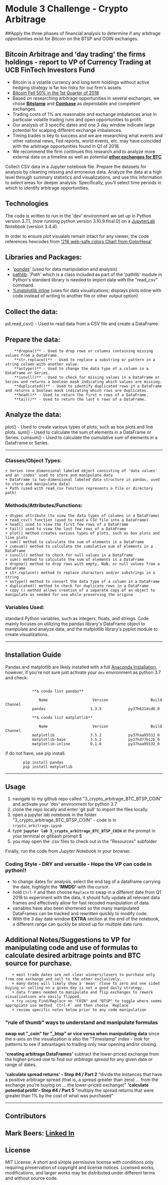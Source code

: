 # Module 3 Challenge - Crypto Arbitrage

##Apply the three phases of financial analysis to determine if any arbitrage opportunities exist for Bitcoin on the BTSP and COIN exchanges.

## Bitcoin Arbitrage and 'day trading' the firms holdings - **report to VP of Currency Trading at UCB FinTech Investors Fund**

+ Bitcoin is a volatile currency and long term holdings without active hedging strategy is far too risky for our firm's assets.
+ [Bitcoin Fell 50% in the 1st Quarter of 2018](https://totalbitcoin.org/q1-2018-btc-fell-50-percent/)
+ Based on researching arbitrage opportunities in several exchanges, we chose [**Bitstamp**](https://www.bitstamp.net/) and [**Coinbase**](https://www.coinbase.com/) as dependable and competent exchanges.
+ Trading costs of 1% are reasonable and exchange imbalances arise in particular volatile trading runs and open opportunities to profit.
+ Our analysis of 3 specific dates and one 3 day window indicate large potential for scalping different exchange imbalances.
+ Timing trades is key to success and we are researching what events and other national news, Fed reports, world events, etc. may have coincided with the arbitrage opportunities found in Q1 of 2018.  
+ We recommend the firm continues this research and to analyze more external data on a timeline as well as potential [**other exchanges for BTC**](https://bitcoin.org/en/exchanges)

Collect CSV data in a Jupyter notebook file.
Prepare the datasets for analysis by cleaning missing and erroneous data.
Analyze the data at a high level through summary statistics and visualizations, and use this information to select areas for deeper analysis. Specifically, you’ll select time periods in which to identify arbitrage opportunities.

## Technologies

The code is written to run in the 'dev' environment we set up in Python version 3.7.1, (now running python version 3.10.9.final.0) on a [JupyterLab](https://jupyter.org) Notebook (version 3.4.4).

In order to ensure plot visualals remain intact for any viewer, the code references hexcodes from ['216 web-safe colors Chart from ColorHexa'](https://www.colorhexa.com/web-safe-colors)

## Libraries and Packages:

+ *'[pandas](https://pandas.pydata.org/)'* (used for data manipulation and analysis)
+ [pathlib](https://docs.python.org/3/library/pathlib.html): *'Path'* which is a class included as part of the 'pathlib' module in Python's standard library is needed to import data with the "read_csv" command.
+ [%matplotlib inline](https://pypi.org/project/matplotlib-inline/) (uses for data visualizations; displays plots inline with code instead of writing to another file or other output option)

## Collect the data:

pd.read_csv() - Used to read data from a CSV file and create a DataFrame.

## Prepare the data:

        **dropna()** - Used to drop rows or columns containing missing values from a DataFrame.
        **str.replace()** - Used to replace a substring or pattern in a string column with another value.
        **astype()** - Used to change the data type of a column in a DataFrame or Series.
        **isnull()** - Used to check for missing values in a DataFrame or Series and returns a boolean mask indicating which values are missing.
        **duplicated()** - Used to identify duplicated rows in a DataFrame and returns a boolean mask indicating which rows are duplicates.
        **head()** - Used to return the first n rows of a DataFrame.
        **tail()** - Used to return the last n rows of a DataFrame.

## Analyze the data:

plot() - Used to create various types of plots, such as box plots and line plots.
sum() - Used to calculate the sum of elements in a DataFrame or Series.
cumsum() - Used to calculate the cumulative sum of elements in a DataFrame or Series.

---

### Classes/Object Types:

    + Series (one dimensional labeled object consisting of 'data values' and an 'index' used to store and manipulate data
    + DataFrame (a two-dimensional labeled data structure in pandas, used to store and manipulate data)
    + Path (used with read_csv function represents a file or directory path)

### Methods/Attributes/Functions:

    + dtypes attribute (to view the data types of columns in a DataFrame)
    + read_csv() function (used to read a CSV file into a DataFrame)
    + head() used to view the first few rows of a DataFrame
    + tail() used to view the last few rows of a DataFrame
    + plot() method creates various types of plots, such as box plots and line plots
    + sum() method to calculate the sum of elements in a DataFrame
    + cumsum() method to calculate the cumulative sum of elements in a DataFrame
    + isnull() method to check for null values in a DataFrame
    + sum() method to calculate the sum of elements in a DataFrame
    + dropna() method to drop rows with empty, NaN, or null values from a DataFrame
    + str.replace() method to replace characters and/or substrings in a string
    + astype() method to convert the data type of a column in a DataFrame
    + duplicated() method to check for duplicate rows in a DataFrame
    + copy () method allows creation of a separate copy of an object to manipulate as needed for use while preserving the origina
    
### Variables Used:

standard Python variables, such as integers, floats, and strings. Code mainly focuses on utilizing the pandas library's DataFrame object to manipulate and analyze data, and the matplotlib library's pyplot module to create visualizations.

---

## Installation Guide

Pandas and matplotlib are likely installed with a full [Anaconda Installation](https://docs.anaconda.com/free/anaconda/install/windows/), however, if you're not sure just activate your `dev` environment as python 3.7 and check:

```
            
            **$ conda list pandas**

               Name                    Version                   Build  Channel
            pandas                    1.3.5            py37h6214cd6_0

            **$ conda list matplotlib**

               Name                    Version                   Build  Channel
            matplotlib                3.5.2            py37haa95532_0
            matplotlib-base           3.5.2            py37hd77b12b_0
            matplotlib-inline         0.1.6            py37haa95532_0

```
if do not have, use pip install.

            pip install pandas
            pip install matplotlib

---
## Usage

1) navigate to my github repo called "3_crypto_arbitrage_BTC_BTSP_COIN" and activate your 'dev' environment for python 3.7
2) clone the repo locally and enter 'git pull' to import the files locally.
3) open a jupyter lab notebook in the folder "3_crypto_arbitrage_BTC_BTSP_COIN" - code is in `crypto_arbitrage.ipynb` 
4) type **`jupyter lab 3_crypto_arbitrage_BTC_BTSP_COIN`** at the prompt in your terminal or gitbash prompt $ 
5) you may open the .csv files to check out in the "Resources" subfolder

Finally, run the code from *Jupyter Notebook* in your browser.

### Coding Style - DRY and versatile - Hope the VP can code in python!! 

+ to change dates for analysis, select the end tag of a dataframe carrying the date, highlight the **'MMDD'** with the cursor.
+ hold `Ctrl-F` and then choose `Replace` to swap in a different date from Q1 2018 to experiment with the data, it should fully update all relevant data frames and effectively allow for fast recoded manipulation of data.
+ variables have also been shortened so the many manipulated DataFrames can be tracked and rewritten quickly to modify code.
+ With the 3 day date window **EXTRA** section at the end of the notebook, a different range can quckly be sliced up for multiple date runs.
    
## Additional Notes/Suggestions to VP for manipulating code and use of formulas to calculate desired arbitrage points and BTC source for purchase.
       + most trade dates are not clear winners/losers to purchase only from one exchange and sell to the other exclusively.  
       + many dates will likely show a 'mean' close to zero and one sided buying or selling on a given day is not a good daily strategy.
       + data frames needed to manipulate and flip exchanges to rework visualizations are easily flipped.
       + try using Find/Replace on "COIN" and "BTSP" to toggle where seems appropiate use method `Ctrl-F` and then choose `Replace`
       + review specific notes below prior to any code manipulation
       
### "rule of thumb" ways to understand and manipulate formulas

**swap out "_coin" for "_btsp" or vice versa when manipulating data** 
since the x-axis on the visualization is also the "Timestamp" index - look for patterns to see if advantages to trading only near opening and/or closing.

**'creating arbitrage DataFrames'**
subtract the lower-priced exchange from the higher-priced one to find our *arbitrage spread* for any given date or range of dates.

**'calculate spread returns' - Step #4 / Part 2**
      "divide the instances that have a positive arbitrage spread (that is, a spread greater than zero) ... from the exchange you’re buying on ... the lower-priced exchange)"
**'calculate potential profit'- Step #4 / Part 5**
      "multiply the spread returns that were greater than 1% by the cost of what was purchased"

---

## Contributors

Mark Beers: 
[Linked In](https://www.linkedin.com/in/markwbeers/)
---

## License

MIT License: A short and simple permissive license with conditions only requiring preservation of copyright and license notices. Licensed works, modifications, and larger works may be distributed under different terms and without source code.